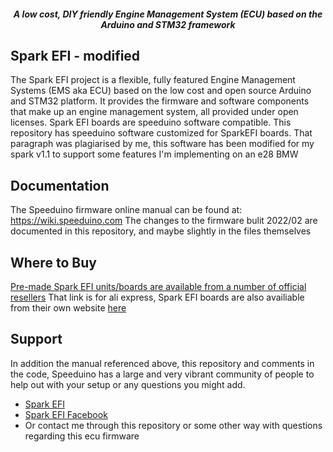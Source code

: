 <div align="center">

##### A low cost, DIY friendly Engine Management System (ECU) based on the Arduino and STM32 framework
</div>


## Spark EFI - modified
The Spark EFI project is a flexible, fully featured Engine Management Systems (EMS aka ECU) based on the low cost and open source Arduino and STM32 platform. It provides the firmware and software components that make up an engine management system, all provided under open licenses. Spark EFI boards are speeduino software compatible. This repository has speeduino software customized for SparkEFI boards. That paragraph was plagiarised by me, this software has been modified for my spark v1.1 to support some features I'm implementing on an e28 BMW

## Documentation
The Speeduino firmware online manual can be found at: https://wiki.speeduino.com
The changes to the firmware bulit 2022/02 are documented in this repository, and maybe slightly in the files themselves

## Where to Buy
[Pre-made Spark EFI units/boards are available from a number of official resellers](https://www.aliexpress.com/store/5782349)
That link is for ali express, Spark EFI boards are also availiable from their own website [here](https://sparkefi.net/)

## Support
In addition the manual referenced above, this repository and comments in the code, Speeduino has a large and very vibrant community of people to help out with your setup or any questions you might add.

* [Spark EFI](https://www.sparkefi.net) 
* [Spark EFI Facebook](https://www.facebook.com/sparkefi)
* Or contact me through this repository or some other way with questions regarding this ecu firmware